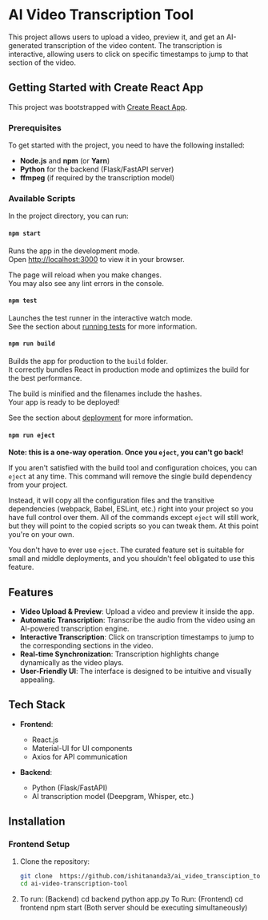 # AI Video Transcription Tool

This project allows users to upload a video, preview it, and get an AI-generated transcription of the video content. The transcription is interactive, allowing users to click on specific timestamps to jump to that section of the video.

## Getting Started with Create React App

This project was bootstrapped with [Create React App](https://github.com/facebook/create-react-app).

### Prerequisites

To get started with the project, you need to have the following installed:

- **Node.js** and **npm** (or **Yarn**)
- **Python** for the backend (Flask/FastAPI server)
- **ffmpeg** (if required by the transcription model)

### Available Scripts

In the project directory, you can run:

#### `npm start`

Runs the app in the development mode.\
Open [http://localhost:3000](http://localhost:3000) to view it in your browser.

The page will reload when you make changes.\
You may also see any lint errors in the console.

#### `npm test`

Launches the test runner in the interactive watch mode.\
See the section about [running tests](https://facebook.github.io/create-react-app/docs/running-tests) for more information.

#### `npm run build`

Builds the app for production to the `build` folder.\
It correctly bundles React in production mode and optimizes the build for the best performance.

The build is minified and the filenames include the hashes.\
Your app is ready to be deployed!

See the section about [deployment](https://facebook.github.io/create-react-app/docs/deployment) for more information.

#### `npm run eject`

**Note: this is a one-way operation. Once you `eject`, you can't go back!**

If you aren't satisfied with the build tool and configuration choices, you can `eject` at any time. This command will remove the single build dependency from your project.

Instead, it will copy all the configuration files and the transitive dependencies (webpack, Babel, ESLint, etc.) right into your project so you have full control over them. All of the commands except `eject` will still work, but they will point to the copied scripts so you can tweak them. At this point you're on your own.

You don't have to ever use `eject`. The curated feature set is suitable for small and middle deployments, and you shouldn't feel obligated to use this feature.

## Features

- **Video Upload & Preview**: Upload a video and preview it inside the app.
- **Automatic Transcription**: Transcribe the audio from the video using an AI-powered transcription engine.
- **Interactive Transcription**: Click on transcription timestamps to jump to the corresponding sections in the video.
- **Real-time Synchronization**: Transcription highlights change dynamically as the video plays.
- **User-Friendly UI**: The interface is designed to be intuitive and visually appealing.

## Tech Stack

- **Frontend**:
  - React.js
  - Material-UI for UI components
  - Axios for API communication

- **Backend**:
  - Python (Flask/FastAPI)
  - AI transcription model (Deepgram, Whisper, etc.)

## Installation

### Frontend Setup

1. Clone the repository:

   ```bash
   git clone  https://github.com/ishitananda3/ai_video_transciption_tool.git
   cd ai-video-transcription-tool

2. To run: (Backend)
cd backend
python app.py
To Run: (Frontend)
cd frontend
npm start
(Both server should be executing simultaneously)
